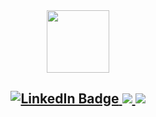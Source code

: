 <div id="header" align="center">
  <img src="https://media.giphy.com/media/Id6dC0GQOOzPMXgcPv/giphy.gif" width="100"/>
</div>

<h2 dir="auto" align="center">
  <a href="https://www.linkedin.com/in/afonso-de-paula/">
    <img src="https://img.shields.io/badge/LinkedIn-blue?style=plastic&logo=linkedin&logoColor=white&link=https%3A%2F%2Fwww.linkedin.com%2Fin%2Fafonso-de-paula%2F" alt="LinkedIn Badge"/>
  </a>
  <a href="mailto:afonsopaula2000@gmail.com">
    <img src="https://img.shields.io/badge/afonsopaula2000%40gmail.com-red?style=plastic&logo=gmail&logoColor=white&color=red&link=mailto%3Aafonsopaula2000%40gmail.com"/>
  </a>
  <img src="https://komarev.com/ghpvc/?username=AfonsoPaula&color=blue"/>
</h2>

<!--
**AfonsoPaula/AfonsoPaula** is a ✨ _special_ ✨ repository because its `README.md` (this file) appears on your GitHub profile.

Here are some ideas to get you started:

- 🔭 I’m currently working on ...
- 🌱 I’m currently learning ...
- 👯 I’m looking to collaborate on ...
- 🤔 I’m looking for help with ...
- 💬 Ask me about ...
- 📫 How to reach me: ...
- 😄 Pronouns: ...
- ⚡ Fun fact: ...
-->
